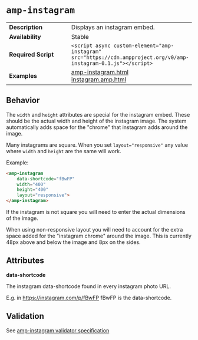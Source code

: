 <!---
Copyright 2015 The AMP HTML Authors. All Rights Reserved.

Licensed under the Apache License, Version 2.0 (the "License");
you may not use this file except in compliance with the License.
You may obtain a copy of the License at

      http://www.apache.org/licenses/LICENSE-2.0

Unless required by applicable law or agreed to in writing, software
distributed under the License is distributed on an "AS-IS" BASIS,
WITHOUT WARRANTIES OR CONDITIONS OF ANY KIND, either express or implied.
See the License for the specific language governing permissions and
limitations under the License.
-->

# <a name="amp-instagram"></a> `amp-instagram`

<table>
  <tr>
    <td width="40%"><strong>Description</strong></td>
    <td>Displays an instagram embed.</td>
  </tr>
  <tr>
    <td width="40%"><strong>Availability</strong></td>
    <td>Stable</td>
  </tr>
  <tr>
    <td width="40%"><strong>Required Script</strong></td>
    <td><code>&lt;script async custom-element="amp-instagram" src="https://cdn.ampproject.org/v0/amp-instagram-0.1.js">&lt;/script></code></td>
  </tr>
  <tr>
    <td width="40%"><strong>Examples</strong></td>
    <td><a href="https://ampbyexample.com/components/amp-instagram">amp-instagram.html</a><br /><a href="https://github.com/ampproject/amphtml/blob/master/examples/instagram.amp.html">instagram.amp.html</a></td>
  </tr>
</table>

## Behavior

The `width` and `height` attributes are special for the instagram embed.
These should be the actual width and height of the instagram image.
The system automatically adds space for the "chrome" that instagram adds around the image.

Many instagrams are square. When you set `layout="responsive"` any value where `width` and `height` are the same will work.

Example:
```html
<amp-instagram
    data-shortcode="fBwFP"
    width="400"
    height="400"
    layout="responsive">
</amp-instagram>
```

If the instagram is not square you will need to enter the actual dimensions of the image.

When using non-responsive layout you will need to account for the extra space added for the "instagram chrome" around the image. This is currently 48px above and below the image and 8px on the sides.

## Attributes

<!---
`src` attribute hasn't been documented. Should it be?
Also, can the tag include both data-shortcode and src or are they mutually exclusive?
-->

**data-shortcode**

The instagram data-shortcode found in every instagram photo URL.

E.g. in https://instagram.com/p/fBwFP fBwFP is the data-shortcode.

## Validation

See [amp-instagram validator specification](https://github.com/ampproject/amphtml/blob/master/extensions/amp-instagram/0.1/validator-amp-instagram.protoascii)
